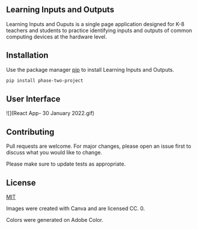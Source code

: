 ## Learning Inputs and Outputs

Learning Inputs and Ouputs is a single page application designed for K-8 teachers and students to practice identifying inputs and outputs of common computing devices at the hardware level.

## Installation

Use the package manager [pip](https://pip.pypa.io/en/stable/) to install Learning Inputs and Outputs.

```bash
pip install phase-two-project
```
## User Interface
![](React App- 30 January 2022.gif)

## Contributing
Pull requests are welcome. For major changes, please open an issue first to discuss what you would like to change.

Please make sure to update tests as appropriate.

## License
[MIT](https://choosealicense.com/licenses/mit/)

Images were created with Canva and are licensed CC. 0. 

Colors were generated on Adobe Color. 
